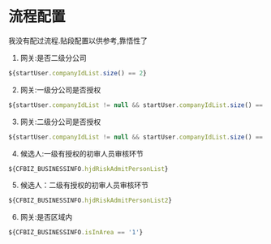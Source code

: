 # 流程配置

我没有配过流程.贴段配置以供参考,靠悟性了

1. 网关:是否二级分公司

```js
${startUser.companyIdList.size() == 2}
```

2. 网关:一级分公司是否授权

```js
${startUser.companyIdList != null && startUser.companyIdList.size() == 1 && CFBIZ_BUSINESSINFO.hjdRiskAdmit1 == '1' }
```

3. 网关:二级分公司是否授权

```js
${startUser.companyIdList != null && startUser.companyIdList.size() == 2 && CFBIZ_BUSINESSINFO.hjdRiskAdmit2 == '1' }
```

4. 候选人:一级有授权的初审人员审核环节

```js
${CFBIZ_BUSINESSINFO.hjdRiskAdmitPersonList}
```

5. 候选人：二级有授权的初审人员审核环节

```js
${CFBIZ_BUSINESSINFO.hjdRiskAdmitPersonList2}
```

6. 网关:是否区域内

```js
${CFBIZ_BUSINESSINFO.isInArea == '1'}
```

